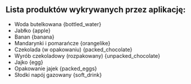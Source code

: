 ## Lista produktów wykrywanych przez aplikację:
- Woda butelkowana {bottled_water}
- Jabłko {apple}
- Banan {banana}
- Mandarynki i pomarańcze {orangelike}
- Czekolada (w opakowaniu) {packed_chocolate}
- Wyrób czekoladowy (rozpakowany) {unpacked_chocolate}
- Jajko {egg}
- Opakowanie jajek {packed_eggs}
- Słodki napój gazowany {soft_drink}
